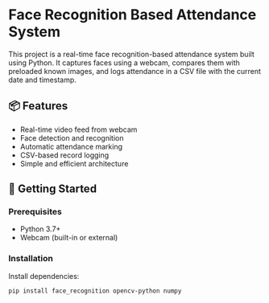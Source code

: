 # Face Recognition Based Attendance System

This project is a real-time face recognition-based attendance system built using Python. It captures faces using a webcam, compares them with preloaded known images, and logs attendance in a CSV file with the current date and timestamp.

## 📦 Features

- Real-time video feed from webcam
- Face detection and recognition
- Automatic attendance marking
- CSV-based record logging
- Simple and efficient architecture

## 🚀 Getting Started

### Prerequisites

- Python 3.7+
- Webcam (built-in or external)

### Installation

Install dependencies:

```bash
pip install face_recognition opencv-python numpy
